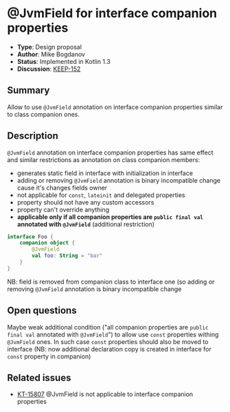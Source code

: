 # @JvmField for interface companion properties

* **Type**: Design proposal
* **Author**: Mike Bogdanov
* **Status**: Implemented in Kotlin 1.3
* **Discussion**: [KEEP-152](https://github.com/Kotlin/KEEP/issues/152)

## Summary

Allow to use `@JvmField` annotation on interface companion properties similar to class companion ones.

## Description

`@JvmField` annotation on interface companion properties has same effect and similar restrictions as annotation on class companion members:
* generates static field in interface with initialization in interface <clinit> 
* adding or removing `@JvmField` annotation is binary incompatible change cause it's changes fields owner
* not applicable for `const`, `lateinit` and delegated properties
* property should not have any custom accessors
* property can't override anything
* **applicable only if all companion properties are `public final val` annotated with `@JvmField`** (additional restriction)   


``` kotlin
interface Foo {
    companion object {
        @JvmField
        val foo: String = "bar"            
    }
}
```

NB: field is removed from companion class to interface one (so adding or removing `@JvmField` annotation is binary incompatible change

## Open questions

Maybe weak additional condition ("all companion properties are `public final val` annotated with `@JvmField`") 
to allow use `const` properties withing `@JvmField` ones. 
In such case `const` properties should also be moved to interface 
(NB: now additional declaration copy is created in interface for `const` property in companion)     


## Related issues

* [KT-15807](https://youtrack.jetbrains.com/issue/KT-15807) @JvmField is not applicable to interface companion properties


